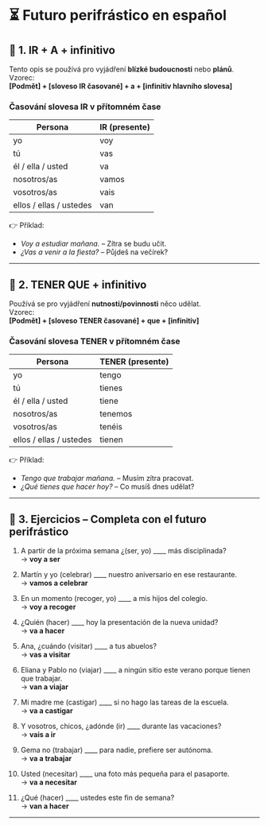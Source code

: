 # ⏳ Futuro perifrástico en español

## 📌 1. IR + A + infinitivo
Tento opis se používá pro vyjádření **blízké budoucnosti** nebo **plánů**.  
Vzorec:  
**[Podmět] + [sloveso IR časované] + a + [infinitiv hlavního slovesa]**

### Časování slovesa **IR** v přítomném čase
| Persona       | IR (presente) |
|---------------|---------------|
| yo            | voy           |
| tú            | vas           |
| él / ella / usted | va        |
| nosotros/as   | vamos        |
| vosotros/as   | vais         |
| ellos / ellas / ustedes | van |

👉 Příklad:  
- *Voy a estudiar mañana.* – Zítra se budu učit.  
- *¿Vas a venir a la fiesta?* – Půjdeš na večírek?  

---

## 📌 2. TENER QUE + infinitivo
Používá se pro vyjádření **nutnosti/povinnosti** něco udělat.  
Vzorec:  
**[Podmět] + [sloveso TENER časované] + que + [infinitiv]**

### Časování slovesa **TENER** v přítomném čase
| Persona       | TENER (presente) |
|---------------|------------------|
| yo            | tengo            |
| tú            | tienes           |
| él / ella / usted | tiene        |
| nosotros/as   | tenemos          |
| vosotros/as   | tenéis           |
| ellos / ellas / ustedes | tienen |

👉 Příklad:  
- *Tengo que trabajar mañana.* – Musím zítra pracovat.  
- *¿Qué tienes que hacer hoy?* – Co musíš dnes udělat?  

---

## 📝 3. Ejercicios – Completa con el futuro perifrástico

1. A partir de la próxima semana ¿(ser, yo) ____ más disciplinada?  
   → **voy a ser**

2. Martín y yo (celebrar) ____ nuestro aniversario en ese restaurante.  
   → **vamos a celebrar**

3. En un momento (recoger, yo) ____ a mis hijos del colegio.  
   → **voy a recoger**

4. ¿Quién (hacer) ____ hoy la presentación de la nueva unidad?  
   → **va a hacer**

5. Ana, ¿cuándo (visitar) ____ a tus abuelos?  
   → **vas a visitar**

6. Eliana y Pablo no (viajar) ____ a ningún sitio este verano porque tienen que trabajar.  
   → **van a viajar**

7. Mi madre me (castigar) ____ si no hago las tareas de la escuela.  
   → **va a castigar**

8. Y vosotros, chicos, ¿adónde (ir) ____ durante las vacaciones?  
   → **vais a ir**

9. Gema no (trabajar) ____ para nadie, prefiere ser autónoma.  
   → **va a trabajar**

10. Usted (necesitar) ____ una foto más pequeña para el pasaporte.  
   → **va a necesitar**

11. ¿Qué (hacer) ____ ustedes este fin de semana?  
   → **van a hacer**

---
